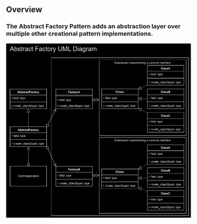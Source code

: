 ## Overview
### The Abstract Factory Pattern adds an abstraction layer over multiple other creational pattern implementations.

![alt text](image.png)